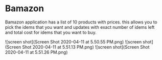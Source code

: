 # Bamazon

Bamazon application has a list of 10 products with prices. this allows you to pick the idems that you want and updates with exact number of idems left and total cost for idems that you want to buy. 

![screen shot](Screen Shot 2020-04-11 at 5.50.55 PM.png)
![screen shot](Screen Shot 2020-04-11 at 5.51.13 PM.png)
![screen shot](Screen Shot 2020-04-11 at 5.51.26 PM.png)